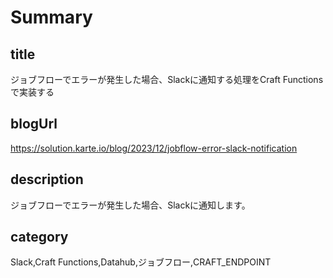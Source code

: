 # Summary

## title

ジョブフローでエラーが発生した場合、Slackに通知する処理をCraft Functionsで実装する

## blogUrl
https://solution.karte.io/blog/2023/12/jobflow-error-slack-notification

## description

ジョブフローでエラーが発生した場合、Slackに通知します。

## category

Slack,Craft Functions,Datahub,ジョブフロー,CRAFT_ENDPOINT